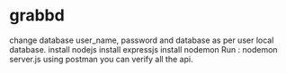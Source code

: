 # grabbd

change database user_name, password and database as per user local database.
install nodejs
install expressjs
install nodemon 
Run :
 nodemon server.js
 using postman you can verify all the api.
